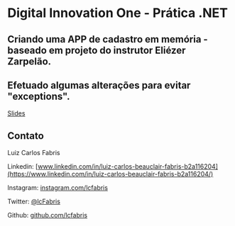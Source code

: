 # Digital Innovation One - Prática .NET

## Criando uma APP de cadastro em memória - baseado em projeto do instrutor Eliézer Zarpelão.
## Efetuado algumas alterações para evitar "exceptions".

[Slides](dio-dotnet-poo-lab-2.pdf)

## Contato

Luiz Carlos Fabris

Linkedin:  [www.linkedin.com/in/luiz-carlos-beauclair-fabris-b2a116204](https://www.linkedin.com/in/luiz-carlos-beauclair-fabris-b2a116204/)

Instagram:  [instagram.com/lcfabris](https://instagram.com/lcfabris)

Twitter:  [@lcFabris](https://twitter.com/lcFabris)

Github:  [github.com/lcfabris](https://github.com/lcfabris)
